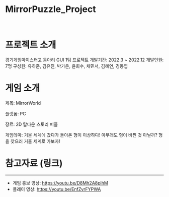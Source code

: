 # MirrorPuzzle_Project

<Mirror Puzzle Project>
 <br/>
 
# 프로젝트 소개
경기게임마이스터고 동아리 GUI 1팀 프로젝트
개발기간: 2022.3 ~ 2022.12
개발인원: 7명
구성원: 유하준, 김유진, 박가온, 윤희수, 채민서, 김혜연, 경동엽  <br/>


 
 
 
# 게임 소개
제목: MirrorWorld

플랫폼: PC

장르: 2D 탑다운 스토리 퍼즐

게임테마: 거울 세계에 갔다가 돌아온 형이 이상하다! 아무래도 형이 바뀐 것 아닐까?
형을 찾으러 거울 세계로 가보자!  <br/>

 
 
# 참고자료 (링크)
 -------------
* 게임 홍보 영상: <https://youtu.be/D8Mh2A8plhM>
* 플레이 영상: <https://youtu.be/EnfZvrFYPWA>
 
